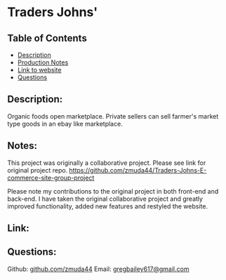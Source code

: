 # Traders Johns'

  ## Table of Contents
  * [Description](#description)
  * [Production Notes](#notes)
  * [Link to website](#link)
  * [Questions](#questions)
  
  ## Description: 
  Organic foods open marketplace. Private sellers can sell farmer's market type goods in an ebay like marketplace. 

  ## Notes:
  This project was originally a collaborative project. Please see link for original project repo. https://github.com/zmuda44/Traders-Johns-E-commerce-site-group-project

  Please note my contributions to the original project in both front-end and back-end. I have taken the original collaborative project and greatly improved functionality, added new features and restyled the website. 

  ## Link:





  ## Questions: 
  Github: [github.com/zmuda44](https://github.com/zmuda44) Email: gregbailey617@gmail.com

 